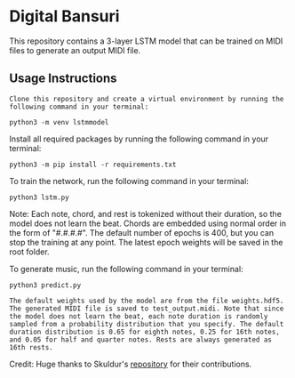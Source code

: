 # Digital Bansuri

This repository contains a 3-layer LSTM model that can be trained on MIDI files to generate an output MIDI file. 

## Usage Instructions

    Clone this repository and create a virtual environment by running the following command in your terminal:
```
python3 -m venv lstmmodel
```
Install all required packages by running the following command in your terminal:
```
python3 -m pip install -r requirements.txt
```
To train the network, run the following command in your terminal:
```
python3 lstm.py
```
Note: Each note, chord, and rest is tokenized without their duration, so the model does not learn the beat. Chords are embedded using normal order in the form of "#.#.#.#". The default number of epochs is 400, but you can stop the training at any point. The latest epoch weights will be saved in the root folder.

To generate music, run the following command in your terminal:

    python3 predict.py

    The default weights used by the model are from the file weights.hdf5. The generated MIDI file is saved to test_output.midi. Note that since the model does not learn the beat, each note duration is randomly sampled from a probability distribution that you specify. The default duration distribution is 0.65 for eighth notes, 0.25 for 16th notes, and 0.05 for half and quarter notes. Rests are always generated as 16th rests.

Credit: Huge thanks to Skuldur's [repository](https://github.com/Skuldur/Classical-Piano-Composer) for their contributions.
